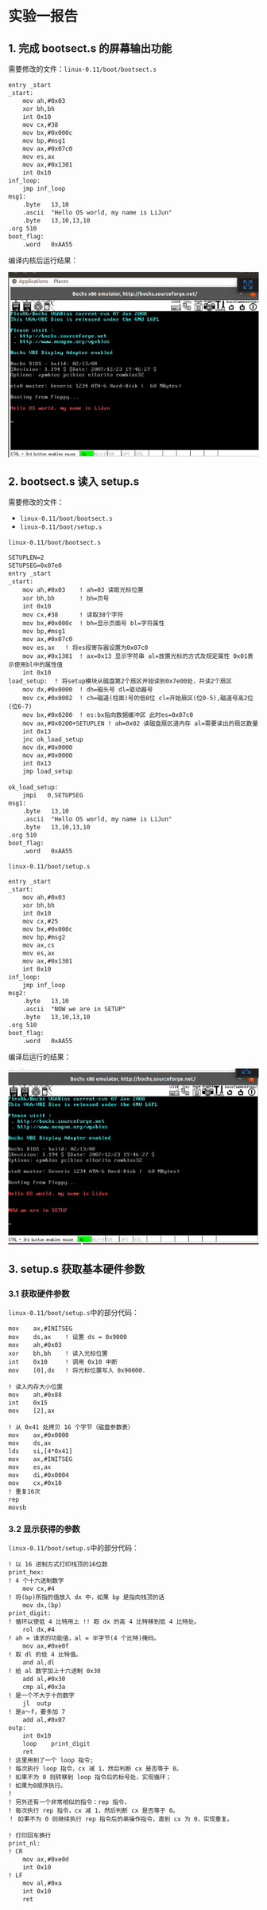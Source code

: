 # 实验一报告

## 1. 完成 bootsect.s 的屏幕输出功能

需要修改的文件：`linux-0.11/boot/bootsect.s`

```assembly
entry _start
_start:
    mov ah,#0x03
    xor bh,bh
    int 0x10
    mov cx,#38
    mov bx,#0x000c
    mov bp,#msg1
    mov ax,#0x07c0
    mov es,ax
    mov ax,#0x1301
    int 0x10
inf_loop:
    jmp inf_loop
msg1:
    .byte   13,10
    .ascii  "Hello OS world, my name is LiJun"
    .byte   13,10,13,10
.org 510
boot_flag:
    .word   0xAA55
```

编译内核后运行结果：

![image-20240330194433424](实验一报告.assets/image-20240330194433424.png) 

## 2. bootsect.s 读入 setup.s

需要修改的文件：

+ `linux-0.11/boot/bootsect.s`
+ `linux-0.11/boot/setup.s`

`linux-0.11/boot/bootsect.s`

```assembly
SETUPLEN=2
SETUPSEG=0x07e0
entry _start
_start:
    mov ah,#0x03    ! ah=03 读取光标位置
    xor bh,bh       ! bh=页号
    int 0x10
    mov cx,#38      ! 读取38个字符
    mov bx,#0x000c  ! bh=显示页面号 bl=字符属性
    mov bp,#msg1
    mov ax,#0x07c0
    mov es,ax   ! 将es段寄存器设置为0x07c0
    mov ax,#0x1301  ! ax=0x13 显示字符串 al=放置光标的方式及规定属性 0x01表示使用bl中的属性值
    int 0x10
load_setup:  ! 将setup模块从磁盘第2个扇区开始读到0x7e00处，共读2个扇区
	mov	dx,#0x0000	! dh=磁头号 dl=驱动器号
	mov	cx,#0x0002  ! ch=磁道(柱面)号的低8位 cl=开始扇区(位0-5),磁道号高2位(位6-7)
	mov	bx,#0x0200	! es:bx指向数据缓冲区 此时es=0x07c0
	mov	ax,#0x0200+SETUPLEN	! ah=0x02 读磁盘扇区道内存 al=需要读出的扇区数量
	int	0x13
	jnc	ok_load_setup
	mov	dx,#0x0000
	mov	ax,#0x0000
	int	0x13
	jmp	load_setup

ok_load_setup:
    jmpi   0,SETUPSEG
msg1:
    .byte   13,10
    .ascii  "Hello OS world, my name is LiJun"
    .byte   13,10,13,10
.org 510
boot_flag:
    .word   0xAA55
```

`linux-0.11/boot/setup.s`

```assembly
entry _start
_start:
    mov ah,#0x03
    xor bh,bh
    int 0x10
    mov cx,#25
    mov bx,#0x000c
    mov bp,#msg2
    mov ax,cs
    mov es,ax
    mov ax,#0x1301
    int 0x10
inf_loop:
    jmp inf_loop
msg2:
    .byte   13,10
    .ascii  "NOW we are in SETUP"
    .byte   13,10,13,10
.org 510
boot_flag:
    .word   0xAA55
```

编译后运行的结果：

![image-20240330205643566](实验一报告.assets/image-20240330205643566.png) 

## 3. setup.s 获取基本硬件参数

### 3.1 获取硬件参数

`linux-0.11/boot/setup.s`中的部分代码：

```assembly
mov    ax,#INITSEG
mov    ds,ax	! 设置 ds = 0x9000
mov    ah,#0x03
xor    bh,bh	! 读入光标位置
int    0x10		! 调用 0x10 中断
mov    [0],dx	! 将光标位置写入 0x90000.

! 读入内存大小位置
mov    ah,#0x88
int    0x15
mov    [2],ax

! 从 0x41 处拷贝 16 个字节（磁盘参数表）
mov    ax,#0x0000
mov    ds,ax
lds    si,[4*0x41]
mov    ax,#INITSEG
mov    es,ax
mov    di,#0x0004
mov    cx,#0x10
! 重复16次
rep
movsb
```

### 3.2 显示获得的参数

`linux-0.11/boot/setup.s`中的部分代码：

```assembly
! 以 16 进制方式打印栈顶的16位数
print_hex:
! 4 个十六进制数字
    mov cx,#4
! 将(bp)所指的值放入 dx 中，如果 bp 是指向栈顶的话
    mov dx,(bp)
print_digit:
! 循环以使低 4 比特用上 !! 取 dx 的高 4 比特移到低 4 比特处。
    rol dx,#4
! ah = 请求的功能值，al = 半字节(4 个比特)掩码。
    mov ax,#0xe0f
! 取 dl 的低 4 比特值。
    and al,dl
! 给 al 数字加上十六进制 0x30
    add al,#0x30
    cmp al,#0x3a
! 是一个不大于十的数字
    jl  outp
! 是a～f，要多加 7
    add al,#0x07
outp:
    int 0x10
    loop    print_digit
    ret
! 这里用到了一个 loop 指令;
! 每次执行 loop 指令，cx 减 1，然后判断 cx 是否等于 0。
! 如果不为 0 则转移到 loop 指令后的标号处，实现循环；
! 如果为0顺序执行。
!
! 另外还有一个非常相似的指令：rep 指令，
! 每次执行 rep 指令，cx 减 1，然后判断 cx 是否等于 0。
！ 如果不为 0 则继续执行 rep 指令后的串操作指令，直到 cx 为 0，实现重复。

! 打印回车换行
print_nl:
! CR
    mov ax,#0xe0d
    int 0x10
! LF
    mov al,#0xa
    int 0x10
    ret
```

